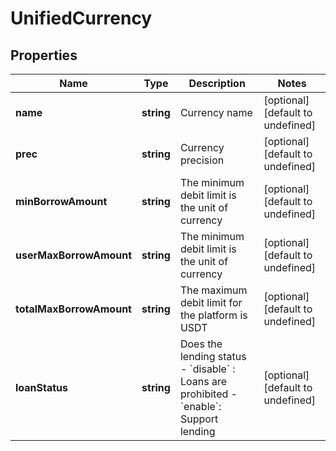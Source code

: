 # UnifiedCurrency

## Properties

Name | Type | Description | Notes
------------ | ------------- | ------------- | -------------
**name** | **string** | Currency name | [optional] [default to undefined]
**prec** | **string** | Currency precision | [optional] [default to undefined]
**minBorrowAmount** | **string** | The minimum debit limit is the unit of currency | [optional] [default to undefined]
**userMaxBorrowAmount** | **string** | The minimum debit limit is the unit of currency | [optional] [default to undefined]
**totalMaxBorrowAmount** | **string** | The maximum debit limit for the platform is USDT | [optional] [default to undefined]
**loanStatus** | **string** | Does the lending status  - &#x60;disable&#x60; : Loans are prohibited  - &#x60;enable&#x60;: Support lending | [optional] [default to undefined]

